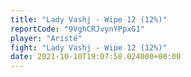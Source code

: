 ```yaml
---
title: "Lady Vashj - Wipe 12 (12%)"
reportCode: "9VghCRJvynYPpxG1"
player: "Aristé"
fight: "Lady Vashj - Wipe 12 (12%)"
date: 2021-10-10T19:07:58.024000+00:00
---
```

